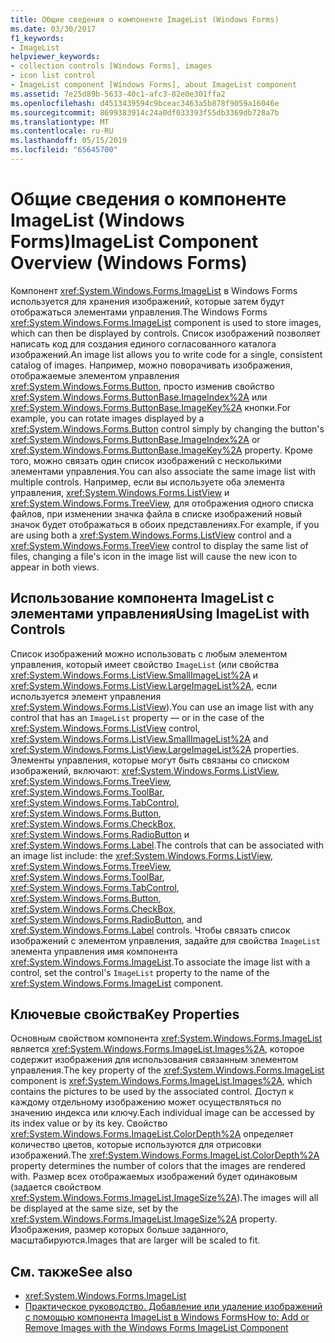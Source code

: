 ```yaml
---
title: Общие сведения о компоненте ImageList (Windows Forms)
ms.date: 03/30/2017
f1_keywords:
- ImageList
helpviewer_keywords:
- collection controls [Windows Forms], images
- icon list control
- ImageList component [Windows Forms], about ImageList component
ms.assetid: 7e25d89b-5633-40c1-afc3-82e0e301ffa2
ms.openlocfilehash: d4513439594c9bceac3463a5b878f9059a16046e
ms.sourcegitcommit: 8699383914c24a0df033393f55db3369db728a7b
ms.translationtype: MT
ms.contentlocale: ru-RU
ms.lasthandoff: 05/15/2019
ms.locfileid: "65645700"
---
```

# <a name="imagelist-component-overview-windows-forms"></a><span data-ttu-id="2ca7b-102">Общие сведения о компоненте ImageList (Windows Forms)</span><span class="sxs-lookup"><span data-stu-id="2ca7b-102">ImageList Component Overview (Windows Forms)</span></span>

<span data-ttu-id="2ca7b-103">Компонент <xref:System.Windows.Forms.ImageList> в Windows Forms используется для хранения изображений, которые затем будут отображаться элементами управления.</span><span class="sxs-lookup"><span data-stu-id="2ca7b-103">The Windows Forms <xref:System.Windows.Forms.ImageList> component is used to store images, which can then be displayed by controls.</span></span> <span data-ttu-id="2ca7b-104">Список изображений позволяет написать код для создания единого согласованного каталога изображений.</span><span class="sxs-lookup"><span data-stu-id="2ca7b-104">An image list allows you to write code for a single, consistent catalog of images.</span></span> <span data-ttu-id="2ca7b-105">Например, можно поворачивать изображения, отображаемые элементом управления <xref:System.Windows.Forms.Button>, просто изменив свойство <xref:System.Windows.Forms.ButtonBase.ImageIndex%2A> или <xref:System.Windows.Forms.ButtonBase.ImageKey%2A> кнопки.</span><span class="sxs-lookup"><span data-stu-id="2ca7b-105">For example, you can rotate images displayed by a <xref:System.Windows.Forms.Button> control simply by changing the button's <xref:System.Windows.Forms.ButtonBase.ImageIndex%2A> or <xref:System.Windows.Forms.ButtonBase.ImageKey%2A> property.</span></span> <span data-ttu-id="2ca7b-106">Кроме того, можно связать один список изображений с несколькими элементами управления.</span><span class="sxs-lookup"><span data-stu-id="2ca7b-106">You can also associate the same image list with multiple controls.</span></span> <span data-ttu-id="2ca7b-107">Например, если вы используете оба элемента управления, <xref:System.Windows.Forms.ListView> и <xref:System.Windows.Forms.TreeView>, для отображения одного списка файлов, при изменении значка файла в списке изображений новый значок будет отображаться в обоих представлениях.</span><span class="sxs-lookup"><span data-stu-id="2ca7b-107">For example, if you are using both a <xref:System.Windows.Forms.ListView> control and a <xref:System.Windows.Forms.TreeView> control to display the same list of files, changing a file's icon in the image list will cause the new icon to appear in both views.</span></span>

## <a name="using-imagelist-with-controls"></a><span data-ttu-id="2ca7b-108">Использование компонента ImageList с элементами управления</span><span class="sxs-lookup"><span data-stu-id="2ca7b-108">Using ImageList with Controls</span></span>

<span data-ttu-id="2ca7b-109">Список изображений можно использовать с любым элементом управления, который имеет свойство `ImageList` (или свойства <xref:System.Windows.Forms.ListView.SmallImageList%2A> и <xref:System.Windows.Forms.ListView.LargeImageList%2A>, если используется элемент управления <xref:System.Windows.Forms.ListView>).</span><span class="sxs-lookup"><span data-stu-id="2ca7b-109">You can use an image list with any control that has an `ImageList` property — or in the case of the <xref:System.Windows.Forms.ListView> control, <xref:System.Windows.Forms.ListView.SmallImageList%2A> and <xref:System.Windows.Forms.ListView.LargeImageList%2A> properties.</span></span> <span data-ttu-id="2ca7b-110">Элементы управления, которые могут быть связаны со списком изображений, включают: <xref:System.Windows.Forms.ListView>, <xref:System.Windows.Forms.TreeView>, <xref:System.Windows.Forms.ToolBar>, <xref:System.Windows.Forms.TabControl>, <xref:System.Windows.Forms.Button>, <xref:System.Windows.Forms.CheckBox>, <xref:System.Windows.Forms.RadioButton> и <xref:System.Windows.Forms.Label>.</span><span class="sxs-lookup"><span data-stu-id="2ca7b-110">The controls that can be associated with an image list include: the <xref:System.Windows.Forms.ListView>, <xref:System.Windows.Forms.TreeView>, <xref:System.Windows.Forms.ToolBar>, <xref:System.Windows.Forms.TabControl>, <xref:System.Windows.Forms.Button>, <xref:System.Windows.Forms.CheckBox>, <xref:System.Windows.Forms.RadioButton>, and <xref:System.Windows.Forms.Label> controls.</span></span> <span data-ttu-id="2ca7b-111">Чтобы связать список изображений с элементом управления, задайте для свойства `ImageList` элемента управления имя компонента <xref:System.Windows.Forms.ImageList>.</span><span class="sxs-lookup"><span data-stu-id="2ca7b-111">To associate the image list with a control, set the control's `ImageList` property to the name of the <xref:System.Windows.Forms.ImageList> component.</span></span>

## <a name="key-properties"></a><span data-ttu-id="2ca7b-112">Ключевые свойства</span><span class="sxs-lookup"><span data-stu-id="2ca7b-112">Key Properties</span></span>

<span data-ttu-id="2ca7b-113">Основным свойством компонента <xref:System.Windows.Forms.ImageList> является <xref:System.Windows.Forms.ImageList.Images%2A>, которое содержит изображения для использования связанным элементом управления.</span><span class="sxs-lookup"><span data-stu-id="2ca7b-113">The key property of the <xref:System.Windows.Forms.ImageList> component is <xref:System.Windows.Forms.ImageList.Images%2A>, which contains the pictures to be used by the associated control.</span></span> <span data-ttu-id="2ca7b-114">Доступ к каждому отдельному изображению может осуществляться по значению индекса или ключу.</span><span class="sxs-lookup"><span data-stu-id="2ca7b-114">Each individual image can be accessed by its index value or by its key.</span></span> <span data-ttu-id="2ca7b-115">Свойство <xref:System.Windows.Forms.ImageList.ColorDepth%2A> определяет количество цветов, которые используются для отрисовки изображений.</span><span class="sxs-lookup"><span data-stu-id="2ca7b-115">The <xref:System.Windows.Forms.ImageList.ColorDepth%2A> property determines the number of colors that the images are rendered with.</span></span> <span data-ttu-id="2ca7b-116">Размер всех отображаемых изображений будет одинаковым (задается свойством <xref:System.Windows.Forms.ImageList.ImageSize%2A>).</span><span class="sxs-lookup"><span data-stu-id="2ca7b-116">The images will all be displayed at the same size, set by the <xref:System.Windows.Forms.ImageList.ImageSize%2A> property.</span></span> <span data-ttu-id="2ca7b-117">Изображения, размер которых больше заданного, масштабируются.</span><span class="sxs-lookup"><span data-stu-id="2ca7b-117">Images that are larger will be scaled to fit.</span></span>

## <a name="see-also"></a><span data-ttu-id="2ca7b-118">См. также</span><span class="sxs-lookup"><span data-stu-id="2ca7b-118">See also</span></span>

- <xref:System.Windows.Forms.ImageList>
- [<span data-ttu-id="2ca7b-119">Практическое руководство. Добавление или удаление изображений с помощью компонента ImageList в Windows Forms</span><span class="sxs-lookup"><span data-stu-id="2ca7b-119">How to: Add or Remove Images with the Windows Forms ImageList Component</span></span>](how-to-add-or-remove-images-with-the-windows-forms-imagelist-component.md)
